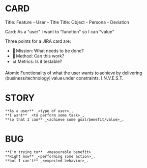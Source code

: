 
# __CARD__

Title: Feature - User - Title
Title: Object - Persona - Deviation

Card: As a "user" I want to "function" so I can "value"

Three points for a JIRA card are:
- 🎯 Mission: What needs to be done?
- 🔨 Method: Can this work?
- 📊 Metrics: Is it testable?

Atomic Functionality of what the user wants to achieve by delivering
         (business/technology) value under constraints. I.N.V.E.S.T.

# __STORY__

```
**As a user** _<type of user>_,
**I want** _<to perform some task>_,
**so that I can** _<achieve some goal/benefit/value>_.
```

# __BUG__

```
**I'm trying to** _<measurable benefit>_.
**Right now** _<performing some action>_,
**but I can't** _<expected behavior>_.
```
